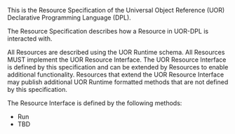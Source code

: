 This is the Resource Specification of the Universal Object Reference (UOR) Declarative Programming Language (DPL).

The Resource Specification describes how a Resource in UOR-DPL is interacted with. 

All Resources are described using the UOR Runtime schema. All Resources MUST implement the UOR Resource Interface. The UOR Resource Interface is defined by this specification and can be extended by Resources to enable additional functionality. Resources that extend the UOR Resource Interface may publish additional UOR Runtime formatted methods that are not defined by this specification.

The Resource Interface is defined by the following methods:

- Run
- TBD